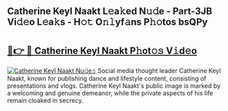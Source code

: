 ## Catherine Keyl Naakt L𝚎a𝚔ed N𝚞𝚍e - Part-3JB Vi𝚍𝚎o L𝚎a𝚔s - H𝚘𝚝 O𝚗𝚕yf𝚊ns P𝚑𝚘tos bsQPy

# <h2><a href="http://kfca5i.oniu.top/?m=Catherine+Keyl+Naakt">🔗👉 🔴 Catherine Keyl Naakt P𝚑ot𝚘𝚜 V𝚒d𝚎o</a></h2>

[![Catherine Keyl Naakt Nu𝚍e𝚜](https://i.imgur.com/0qMVB7G.gif)](http://kfca5i.oniu.top/?m=Catherine+Keyl+Naakt)
Social media thought leader Catherine Keyl Naakt, known for publishing dance and lifestyle content, consisting of presentations and vlogs. Catherine Keyl Naakt's public image is marked by a welcoming and genuine demeanor, while the private aspects of his life remain cloaked in secrecy.  
